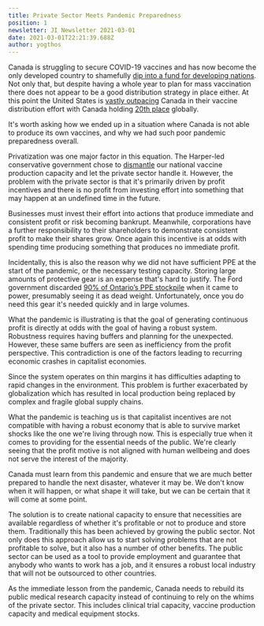 ```yaml
---
title: Private Sector Meets Pandemic Preparedness
position: 1
newsletter: JI Newsletter 2021-03-01
date: 2021-03-01T22:21:39.688Z
author: yogthos
---
```


Canada is struggling to secure COVID-19 vaccines and has now become the only developed country to shamefully [dip into a fund for developing nations](https://www.theglobeandmail.com/politics/article-canada-the-only-g7-country-to-take-vaccines-from-fund-for-developing/). Not only that, but despite having a whole year to plan for mass vaccination there does not appear to be a good distribution strategy in place either. At this point the United States is [vastly outpacing](https://www.ctvnews.ca/health/coronavirus/u-s-vaccine-rollout-vastly-outpacing-canada-s-what-can-we-learn-from-american-push-1.5317867) Canada in their vaccine distribution effort with Canada holding [20th place](https://www.cbc.ca/news/politics/canada-20-world-vaccine-doses-administered-1.5891465) globally.

It's worth asking how we ended up in a situation where Canada is not able to produce its own vaccines, and why we had such poor pandemic preparedness overall.

Privatization was one major factor in this equation. The Harper-led conservative government chose to [dismantle](https://www.thespec.com/opinion/contributors/2020/11/29/here-is-why-we-dont-have-vaccine-production-capacity-in-canada.html) our national vaccine production capacity and let the private sector handle it. However, the problem with the private sector is that it's primarily driven by profit incentives and there is no profit from investing effort into something that may happen at an undefined time in the future.

Businesses must invest their effort into actions that produce immediate and consistent profit or risk becoming bankrupt. Meanwhile, corporations have a further responsibility to their shareholders to demonstrate consistent profit to make their shares grow. Once again this incentive is at odds with spending time producing something that produces no immediate profit.

Incidentally, this is also the reason why we did not have sufficient PPE at the start of the pandemic, or the necessary testing capacity. Storing large amounts of protective gear is an expense that's hard to justify. The Ford government discarded [90% of Ontario’s PPE stockpile](https://www.theglobeandmail.com/canada/article-doug-ford-overrode-ontarios-top-doctor-on-covid-19-tests-overwhelming/) when it came to power, presumably seeing it as dead weight. Unfortunately, once you do need this gear it's needed quickly and in large volumes.

What the pandemic is illustrating is that the goal of generating continuous profit is directly at odds with the goal of having a robust system. Robustness requires having buffers and planning for the unexpected. However, these same buffers are seen as inefficiency from the profit perspective. This contradiction is one of the factors leading to recurring economic crashes in capitalist economies.

Since the system operates on thin margins it has difficulties adapting to rapid changes in the environment. This problem is further exacerbated by globalization which has resulted in local production being replaced by complex and fragile global supply chains.

What the pandemic is teaching us is that capitalist incentives are not compatible with having a robust economy that is able to survive market shocks like the one we're living through now. This is especially true when it comes to providing for the essential needs of the public. We're clearly seeing that the profit motive is not aligned with human wellbeing and does not serve the interest of the majority.

Canada must learn from this pandemic and ensure that we are much better prepared to handle the next disaster, whatever it may be. We don't know when it will happen, or what shape it will take, but we can be certain that it will come at some point.

The solution is to create national capacity to ensure that necessities are available regardless of whether it's profitable or not to produce and store them. Traditionally this has been achieved by growing the public sector. Not only does this approach allow us to start solving problems that are not profitable to solve, but it also has a number of other benefits. The public sector can be used as a tool to provide employment and guarantee that anybody who wants to work has a job, and it ensures a robust local industry that will not be outsourced to other countries.

As the immediate lesson from the pandemic, Canada needs to rebuild its public medical research capacity instead of continuing to rely on the whims of the private sector. This includes clinical trial capacity, vaccine production capacity and medical equipment stocks.
